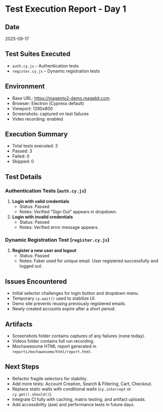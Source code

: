 # Test Execution Report - Day 1

## Date
2025-09-17

## Test Suites Executed
- `auth.cy.js` – Authentication tests
- `register.cy.js` – Dynamic registration tests

## Environment
- Base URL: https://magento2-demo.magebit.com
- Browser: Electron (Cypress default)
- Viewport: 1280x800
- Screenshots: captured on test failures
- Video recording: enabled

## Execution Summary
- Total tests executed: 3
- Passed: 3
- Failed: 0
- Skipped: 0

## Test Details

### Authentication Tests (`auth.cy.js`)
1. **Login with valid credentials**
   - Status: Passed
   - Notes: Verified "Sign Out" appears in dropdown.
2. **Login with invalid credentials**
   - Status: Passed
   - Notes: Verified error message appears.

### Dynamic Registration Test (`register.cy.js`)
1. **Register a new user and logout**
   - Status: Passed
   - Notes: Faker used for unique email. User registered successfully and logged out.

## Issues Encountered
- Initial selector challenges for login button and dropdown menu.
- Temporary `cy.wait()` used to stabilize UI.
- Demo site prevents reusing previously registered emails.
- Newly created accounts expire after a short period.

## Artifacts
- Screenshots folder contains captures of any failures (none today).
- Videos folder contains full run recording.
- Mochawesome HTML report generated in `reports/mochawesome/html/report.html`.

## Next Steps
- Refactor fragile selectors for stability.
- Add more tests: Account Creation, Search & Filtering, Cart, Checkout.
- Replace static waits with conditional waits (`cy.intercept` or `cy.get().should()`).
- Integrate CI fully with caching, matrix testing, and artifact uploads.
- Add accessibility (axe) and performance tests in future days.
